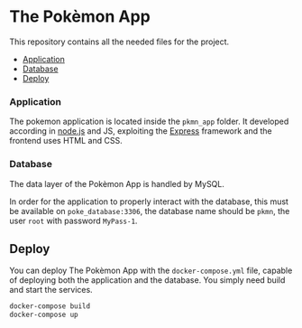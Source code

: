 # The Pokèmon App

This repository contains all the needed files for the project.

- [Application](#application)
- [Database](#database)
- [Deploy](#deploy)


### Application

The pokemon application is located inside the `pkmn_app` folder. It developed according in [node.js](https://nodejs.org/it/) and JS, exploiting the [Express](https://expressjs.com/) framework and the frontend uses HTML and CSS.

### Database

The data layer of the Pokèmon App is handled by MySQL.

In order for the application to properly interact with the database, this must be available on `poke_database:3306`, the database name should be `pkmn`, the user `root` with password `MyPass-1`.

## Deploy

You can deploy The Pokèmon App with the `docker-compose.yml` file, capable of deploying both the application and the database. You simply need build and start the services.

```sh
docker-compose build
docker-compose up
```
